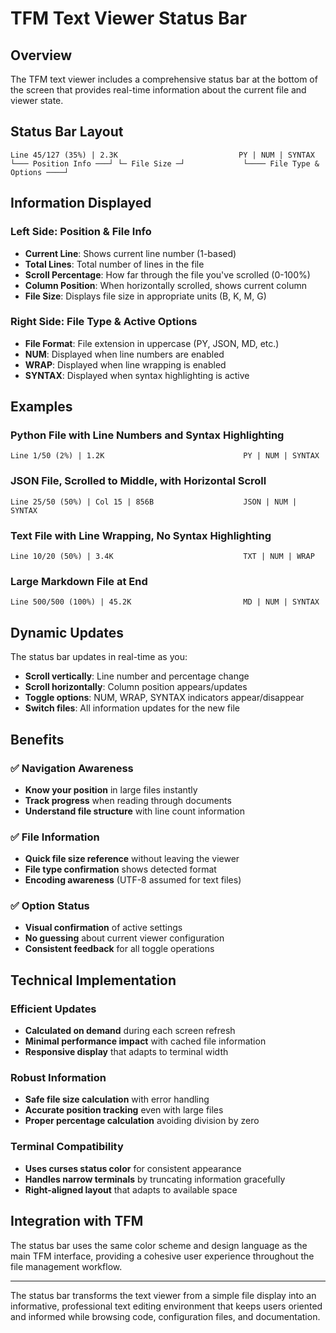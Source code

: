 # TFM Text Viewer Status Bar

## Overview
The TFM text viewer includes a comprehensive status bar at the bottom of the screen that provides real-time information about the current file and viewer state.

## Status Bar Layout

```
Line 45/127 (35%) | 2.3K                           PY | NUM | SYNTAX
└─── Position Info ───┘ └─ File Size ─┘             └──── File Type & Options ────┘
```

## Information Displayed

### Left Side: Position & File Info
- **Current Line**: Shows current line number (1-based)
- **Total Lines**: Total number of lines in the file
- **Scroll Percentage**: How far through the file you've scrolled (0-100%)
- **Column Position**: When horizontally scrolled, shows current column
- **File Size**: Displays file size in appropriate units (B, K, M, G)

### Right Side: File Type & Active Options
- **File Format**: File extension in uppercase (PY, JSON, MD, etc.)
- **NUM**: Displayed when line numbers are enabled
- **WRAP**: Displayed when line wrapping is enabled  
- **SYNTAX**: Displayed when syntax highlighting is active

## Examples

### Python File with Line Numbers and Syntax Highlighting
```
Line 1/50 (2%) | 1.2K                               PY | NUM | SYNTAX
```

### JSON File, Scrolled to Middle, with Horizontal Scroll
```
Line 25/50 (50%) | Col 15 | 856B                    JSON | NUM | SYNTAX
```

### Text File with Line Wrapping, No Syntax Highlighting
```
Line 10/20 (50%) | 3.4K                             TXT | NUM | WRAP
```

### Large Markdown File at End
```
Line 500/500 (100%) | 45.2K                         MD | NUM | SYNTAX
```

## Dynamic Updates
The status bar updates in real-time as you:
- **Scroll vertically**: Line number and percentage change
- **Scroll horizontally**: Column position appears/updates
- **Toggle options**: NUM, WRAP, SYNTAX indicators appear/disappear
- **Switch files**: All information updates for the new file

## Benefits

### ✅ Navigation Awareness
- **Know your position** in large files instantly
- **Track progress** when reading through documents
- **Understand file structure** with line count information

### ✅ File Information
- **Quick file size reference** without leaving the viewer
- **File type confirmation** shows detected format
- **Encoding awareness** (UTF-8 assumed for text files)

### ✅ Option Status
- **Visual confirmation** of active settings
- **No guessing** about current viewer configuration
- **Consistent feedback** for all toggle operations

## Technical Implementation

### Efficient Updates
- **Calculated on demand** during each screen refresh
- **Minimal performance impact** with cached file information
- **Responsive display** that adapts to terminal width

### Robust Information
- **Safe file size calculation** with error handling
- **Accurate position tracking** even with large files
- **Proper percentage calculation** avoiding division by zero

### Terminal Compatibility
- **Uses curses status color** for consistent appearance
- **Handles narrow terminals** by truncating information gracefully
- **Right-aligned layout** that adapts to available space

## Integration with TFM
The status bar uses the same color scheme and design language as the main TFM interface, providing a cohesive user experience throughout the file management workflow.

---

The status bar transforms the text viewer from a simple file display into an informative, professional text editing environment that keeps users oriented and informed while browsing code, configuration files, and documentation.
